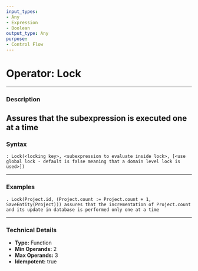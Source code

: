 ```yaml
---
input_types:
- Any
- Expression
- Boolean
output_type: Any
purpose:
- Control Flow
---
```

# Operator: Lock
---
### **Description**
Assures that the subexpression is executed one at a time
---
### **Syntax**
```
: Lock(<locking key>, <subexpression to evaluate inside lock>, [<use global lock - default is false meaning that a domain level lock is used>])
```
---
### **Examples**
```
. Lock(Project.id, (Project.count := Project.count + 1, SaveEntity(Project))) assures that the incrementation of Project.count and its update in database is performed only one at a time
```
---
### **Technical Details**
- **Type:** Function
- **Min Operands:** 2
- **Max Operands:** 3
- **Idempotent:** true